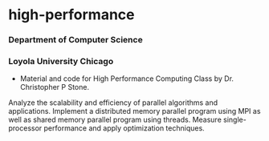 # high-performance
### Department of Computer Science
### Loyola University Chicago
* Material and code for High Performance Computing Class by Dr. Christopher P Stone.

Analyze the scalability and efficiency of parallel algorithms and applications. Implement a distributed memory parallel program using MPI as well as shared memory parallel program using threads. Measure single-processor performance and apply optimization techniques. 
